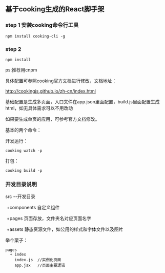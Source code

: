 ## 基于cooking生成的React脚手架

### step 1 安装cooking命令行工具

```
npm install cooking-cli -g
```


### step 2

```
npm install

```

ps:推荐用cnpm

具体配置可参照cooking官方文档进行修改，文档地址：

http://cookingjs.github.io/zh-cn/index.html

基础配置是生成多页面，入口文件在app.json里面配置，build.js里面配置生成html，如无具体需求可以不用改动

如果要生成单页的应用，可参考官方文档修改。

基本的两个命令：

开发运行：

```
cooking watch -p
```

打包：

```
cooking build -p
```


### 开发目录说明

src --开发目录

​	+components 自定义组件

​	+pages 页面存放，文件夹名对应页面名字

​	+assets 静态资源文件，如公用的样式和字体文件以及图片

举个栗子：

```
pages
  + index
  	index.js  //实例化页面
    app.jsx   //页面主要逻辑
```
